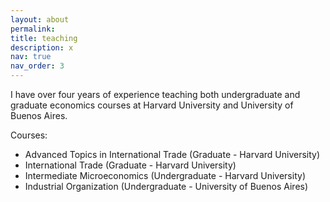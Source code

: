 ```yaml
---
layout: about
permalink: 
title: teaching
description: x
nav: true
nav_order: 3
---
```


I have over four years of experience teaching both undergraduate and graduate economics courses at Harvard University and University of Buenos Aires. 

Courses:
- Advanced Topics in International Trade (Graduate - Harvard University)
- International Trade (Graduate - Harvard University)
- Intermediate Microeconomics (Undergraduate - Harvard University)
- Industrial Organization (Undergraduate - University of Buenos Aires)



